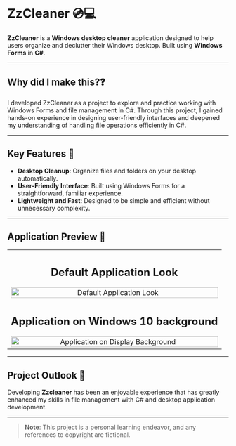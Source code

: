 # ZzCleaner 💿💻
**ZzCleaner** is a **Windows desktop cleaner** application designed to help users organize and declutter their Windows desktop. Built using **Windows Forms** in **C#**. 

---

## Why did I make this?❓
I developed ZzCleaner as a project to explore and practice working with Windows Forms and file management in C#. Through this project, I gained hands-on experience in designing user-friendly interfaces and deepened my understanding of handling file operations efficiently in C#.

---

## Key Features 🌟
- **Desktop Cleanup**: Organize files and folders on your desktop automatically.
- **User-Friendly Interface**: Built using Windows Forms for a straightforward, familiar experience.
- **Lightweight and Fast**: Designed to be simple and efficient without unnecessary complexity.

---

## Application Preview 📸

<div align="center">
<table style="width: 100%;">
  <tr>
    <td style="text-align: center;"> 
        <h2 style="text-align: center;"><strong>Default Application Look</strong></h2>
        <img src="https://github.com/Maercel/Zzcleaner/assets/71663681/196eac63-06bb-4da8-8c46-60008aeb47b3" alt="Default Application Look" width="100%">
    </td>
  </tr>
  <tr>
    <td style="text-align: center;"> 
        <h2 style="text-align: center;"><strong>Application on Windows 10 background</strong></h2>
        <img src="https://github.com/Maercel/Zzcleaner/assets/71663681/c3ec8e4f-708d-43f3-9f01-97ce6b7586f0" alt="Application on Display Background" width="100%">
    </td>
  </tr>
</table>
</div>

---

## Project Outlook 🔭
Developing **Zzcleaner** has been an enjoyable experience that has greatly enhanced my skills in file management with C# and desktop application development.

---

> **Note**: This project is a personal learning endeavor, and any references to copyright are fictional.
